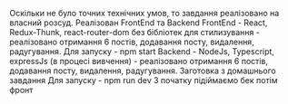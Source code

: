 Оскільки не було точних технічних умов, то завдання реалізовано на власний розсуд.
Реалізован FrontEnd та Backend
FrontEnd - React, Redux-Thunk, react-router-dom без бібліотек для стилизування - реалізовано отримання 6 постів, додавання посту, видалення, радугування. 
Для запуску - npm start
Backend - NodeJs, Typescript, expressJs (в процесі вивчення) - реалізовано отримання 6 постів, додавання посту, видалення, радугування. Заготовка з домашнього завдання
Для запуску - npm run dev
З початку підіймаємо бек потім фронт